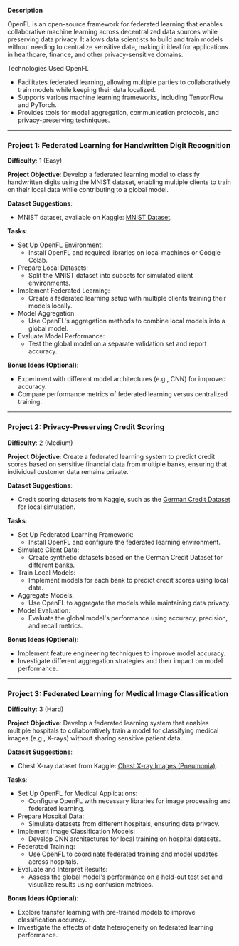 **Description**

OpenFL is an open-source framework for federated learning that enables collaborative machine learning across decentralized data sources while preserving data privacy. It allows data scientists to build and train models without needing to centralize sensitive data, making it ideal for applications in healthcare, finance, and other privacy-sensitive domains. 

Technologies Used
OpenFL

- Facilitates federated learning, allowing multiple parties to collaboratively train models while keeping their data localized.
- Supports various machine learning frameworks, including TensorFlow and PyTorch.
- Provides tools for model aggregation, communication protocols, and privacy-preserving techniques.

---

### Project 1: Federated Learning for Handwritten Digit Recognition
**Difficulty**: 1 (Easy)

**Project Objective**: 
Develop a federated learning model to classify handwritten digits using the MNIST dataset, enabling multiple clients to train on their local data while contributing to a global model.

**Dataset Suggestions**: 
- MNIST dataset, available on Kaggle: [MNIST Dataset](https://www.kaggle.com/c/digit-recognizer/data).

**Tasks**:
- Set Up OpenFL Environment:
    - Install OpenFL and required libraries on local machines or Google Colab.
- Prepare Local Datasets:
    - Split the MNIST dataset into subsets for simulated client environments.
- Implement Federated Learning:
    - Create a federated learning setup with multiple clients training their models locally.
- Model Aggregation:
    - Use OpenFL's aggregation methods to combine local models into a global model.
- Evaluate Model Performance:
    - Test the global model on a separate validation set and report accuracy.

**Bonus Ideas (Optional)**:
- Experiment with different model architectures (e.g., CNN) for improved accuracy.
- Compare performance metrics of federated learning versus centralized training.

---

### Project 2: Privacy-Preserving Credit Scoring
**Difficulty**: 2 (Medium)

**Project Objective**: 
Create a federated learning system to predict credit scores based on sensitive financial data from multiple banks, ensuring that individual customer data remains private.

**Dataset Suggestions**: 
- Credit scoring datasets from Kaggle, such as the [German Credit Dataset](https://www.kaggle.com/datasets/uciml/german-credit) for local simulation.

**Tasks**:
- Set Up Federated Learning Framework:
    - Install OpenFL and configure the federated learning environment.
- Simulate Client Data:
    - Create synthetic datasets based on the German Credit Dataset for different banks.
- Train Local Models:
    - Implement models for each bank to predict credit scores using local data.
- Aggregate Models:
    - Use OpenFL to aggregate the models while maintaining data privacy.
- Model Evaluation:
    - Evaluate the global model's performance using accuracy, precision, and recall metrics.

**Bonus Ideas (Optional)**:
- Implement feature engineering techniques to improve model accuracy.
- Investigate different aggregation strategies and their impact on model performance.

---

### Project 3: Federated Learning for Medical Image Classification
**Difficulty**: 3 (Hard)

**Project Objective**: 
Develop a federated learning system that enables multiple hospitals to collaboratively train a model for classifying medical images (e.g., X-rays) without sharing sensitive patient data.

**Dataset Suggestions**: 
- Chest X-ray dataset from Kaggle: [Chest X-ray Images (Pneumonia)](https://www.kaggle.com/datasets/paultimothymooney/chest-xray-pneumonia).

**Tasks**:
- Set Up OpenFL for Medical Applications:
    - Configure OpenFL with necessary libraries for image processing and federated learning.
- Prepare Hospital Data:
    - Simulate datasets from different hospitals, ensuring data privacy.
- Implement Image Classification Models:
    - Develop CNN architectures for local training on hospital datasets.
- Federated Training:
    - Use OpenFL to coordinate federated training and model updates across hospitals.
- Evaluate and Interpret Results:
    - Assess the global model's performance on a held-out test set and visualize results using confusion matrices.

**Bonus Ideas (Optional)**:
- Explore transfer learning with pre-trained models to improve classification accuracy.
- Investigate the effects of data heterogeneity on federated learning performance.

